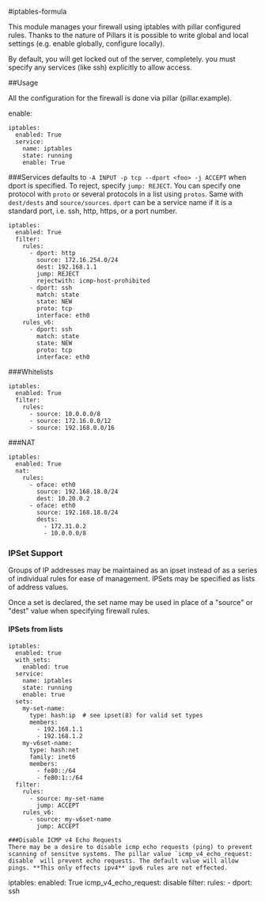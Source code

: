 #iptables-formula

This module manages your firewall using iptables with pillar configured rules.
Thanks to the nature of Pillars it is possible to write global and local settings (e.g. enable globally, configure locally).

By default, you will get locked out of the server, completely. you must specify any services (like ssh) explicitly to allow access.

##Usage

All the configuration for the firewall is done via pillar (pillar.example).

enable:
```
iptables:
  enabled: True
  service:
    name: iptables
    state: running
    enable: True
```

###Services
defaults to `-A INPUT -p tcp --dport <foo> -j ACCEPT` when dport is specified. To reject, specify `jump: REJECT`. You can specify one protocol with `proto` or several protocols in a list using `protos`. Same with `dest/dests` and `source/sources`. `dport` can be a service name if it is a standard port, i.e. ssh, http, https, or a port number.
```
iptables:
  enabled: True
  filter:
    rules:
      - dport: http
        source: 172.16.254.0/24
        dest: 192.168.1.1
        jump: REJECT
        rejectwith: icmp-host-prohibited
      - dport: ssh
        match: state
        state: NEW
        proto: tcp
        interface: eth0
    rules_v6:
      - dport: ssh
        match: state
        state: NEW
        proto: tcp
        interface: eth0
```

###Whitelists
```
iptables:
  enabled: True
  filter:
    rules:
      - source: 10.0.0.0/8
      - source: 172.16.0.0/12
      - source: 192.168.0.0/16
```

###NAT
```
iptables:
  enabled: True
  nat:
    rules:
      - oface: eth0
        source: 192.168.18.0/24
        dest: 10.20.0.2
      - oface: eth0
        source: 192.168.18.0/24
        dests:
          - 172.31.0.2
          - 10.0.0.0/8
```

### IPSet Support ###

Groups of IP addresses may be maintained as an ipset instead of as a series of individual rules for ease of management. IPSets may be specified as lists of address values.

Once a set is declared, the set name may be used in place of a "source" or "dest" value when specifying firewall rules.

#### IPSets from lists ####

```
iptables:
  enabled: true
  with_sets:
    enabled: true
  service:
    name: iptables
    state: running
    enable: true
  sets:
    my-set-name:
      type: hash:ip  # see ipset(8) for valid set types
      members:
        - 192.168.1.1
        - 192.168.1.2
    my-v6set-name:
      type: hash:net
      family: inet6
      members:
        - fe80::/64
        - fe80:1::/64
  filter:
    rules:
      - source: my-set-name
        jump: ACCEPT
    rules_v6:
      - source: my-v6set-name
        jump: ACCEPT

###Disable ICMP v4 Echo Requests
There may be a desire to disable icmp echo requests (ping) to prevent scanning of sensitve systems. The pillar value `icmp_v4_echo_request: disable` will prevent echo requests. The default value will allow pings. **This only effects ipv4** ipv6 rules are not effected.
```
iptables:
  enabled: True
  icmp_v4_echo_request: disable
  filter:
    rules:
      - dport: ssh
```
